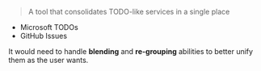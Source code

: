 > A tool that consolidates TODO-like services in a single place

- Microsoft TODOs
- GitHub Issues

It would need to handle **blending** and **re-grouping** abilities to better unify them as the user wants.
